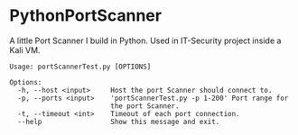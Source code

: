 # PythonPortScanner
A little Port Scanner I build in Python.
Used in IT-Security project inside a Kali VM.

```
Usage: portScannerTest.py [OPTIONS]

Options:
  -h, --host <input>     Host the port Scanner should connect to.
  -p, --ports <input>    'portScannerTest.py -p 1-200' Port range for
                         the port Scanner.
  -t, --timeout <int>    Timeout of each port connection.
  --help                 Show this message and exit.
```
